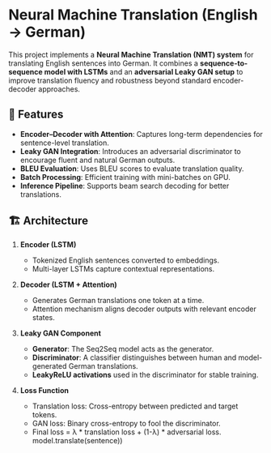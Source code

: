 # Neural Machine Translation (English → German)

This project implements a **Neural Machine Translation (NMT) system** for translating English sentences into German. It combines a **sequence-to-sequence model with LSTMs** and an **adversarial Leaky GAN setup** to improve translation fluency and robustness beyond standard encoder-decoder approaches.

## 🔑 Features

* **Encoder–Decoder with Attention**: Captures long-term dependencies for sentence-level translation.
* **Leaky GAN Integration**: Introduces an adversarial discriminator to encourage fluent and natural German outputs.
* **BLEU Evaluation**: Uses BLEU scores to evaluate translation quality.
* **Batch Processing**: Efficient training with mini-batches on GPU.
* **Inference Pipeline**: Supports beam search decoding for better translations.

## 🏗️ Architecture

1. **Encoder (LSTM)**

   * Tokenized English sentences converted to embeddings.
   * Multi-layer LSTMs capture contextual representations.

2. **Decoder (LSTM + Attention)**

   * Generates German translations one token at a time.
   * Attention mechanism aligns decoder outputs with relevant encoder states.

3. **Leaky GAN Component**

   * **Generator**: The Seq2Seq model acts as the generator.
   * **Discriminator**: A classifier distinguishes between human and model-generated German translations.
   * **LeakyReLU activations** used in the discriminator for stable training.

4. **Loss Function**

   * Translation loss: Cross-entropy between predicted and target tokens.
   * GAN loss: Binary cross-entropy to fool the discriminator.
   * Final loss = λ \* translation loss + (1-λ) \* adversarial loss.
model.translate(sentence))
